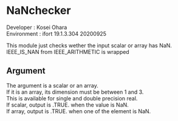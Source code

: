 # NaNchecker

Developer : Kosei Ohara  
Environment : ifort 19.1.3.304 20200925

This module just checks wether the input scalar or array has NaN.  
IEEE_IS_NAN from IEEE_ARITHMETIC is wrapped  

## Argument
The argument is a scalar or an array.  
If it is an array, its dimension must be between 1 and 3.  
This is available for single and double precision real.  
If scalar, output is .TRUE. when the value is NaN.  
If array, output is .TRUE. when one of the element is NaN.

